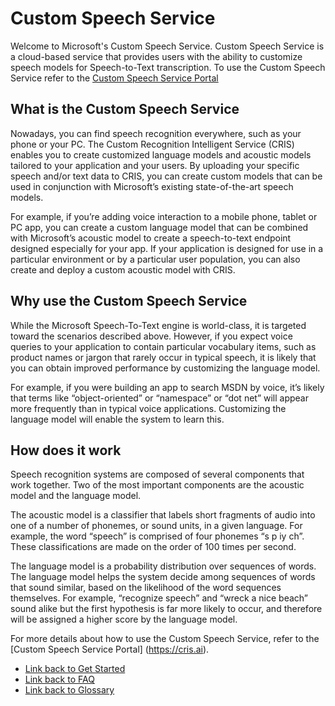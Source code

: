 ﻿<!-- 
NavPath: Custom Speech Service
LinkLabel: Overview
Url: Custom-Speech-Service/documentation/Home
Weight: 100
-->

# Custom Speech Service

Welcome to Microsoft's Custom Speech Service. Custom Speech Service is a cloud-based service that provides users with the ability to customize speech models for Speech-to-Text transcription.
To use the Custom Speech Service refer to the [Custom Speech Service Portal](https://cris.ai)

## What is the Custom Speech Service
Nowadays, you can find speech recognition everywhere, such as your phone or your PC. The Custom Recognition Intelligent Service (CRIS) enables you to create customized language models and acoustic models tailored to your application and your users. By uploading your specific speech and/or text data to CRIS, you can create custom models that can be used in conjunction with Microsoft’s existing state-of-the-art speech models.
 
For example, if you’re adding voice interaction to a mobile phone, tablet or PC app, you can create a custom language model that can be combined with Microsoft’s acoustic model to create a speech-to-text endpoint designed especially for your app. If your application is designed for use in a particular environment or by a particular user population, you can also create and deploy a custom acoustic model with CRIS.

## Why use the Custom Speech Service
While the Microsoft Speech-To-Text engine is world-class, it is targeted toward the scenarios described above. However, if you expect voice queries to your application to contain particular vocabulary items, such as product names or jargon that rarely occur in typical speech, it is likely that you can obtain improved performance by customizing the language model.

For example, if you were building an app to search MSDN by voice, it’s likely that terms like “object-oriented” or “namespace” or “dot net” will appear more frequently than in typical voice applications. Customizing the language model will enable the system to learn this.

## How does it work
Speech recognition systems are composed of several components that work together. Two of the most important components are the acoustic model and the language model.

The acoustic model is a classifier that labels short fragments of audio into one of a number of phonemes, or sound units, in a given language. For example, the word “speech” is comprised of four phonemes “s p iy ch”. These classifications are made on the order of 100 times per second.

The language model is a probability distribution over sequences of words. The language model helps the system decide among sequences of words that sound similar, based on the likelihood of the word sequences themselves. For example, “recognize speech” and “wreck a nice beach” sound alike but the first hypothesis is far more likely to occur, and therefore will be assigned a higher score by the language model.

For more details about how to use the Custom Speech Service, refer to the [Custom Speech Service Portal] (https://cris.ai).

 * [Link back to Get Started](GetStarted.md)
 * [Link back to FAQ](FAQ.md) 
 * [Link back to Glossary](Glossary.md)




